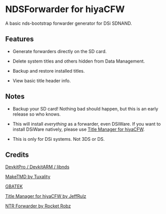 # NDSForwarder for hiyaCFW
A basic nds-bootstrap forwarder generator for DSi SDNAND.

## Features
- Generate forwarders directly on the SD card.

- Delete system titles and others hidden from Data Management.

- Backup and restore installed titles.

- View basic title header info.

## Notes
- Backup your SD card! Nothing bad should happen, but this is an early release so who knows.

- This will install *everything* as a forwarder, even DSiWare. If you want to install DSiWare natively, please use [Title Manager for hiyaCFW](https://github.com/JeffRulz/TMFH).

- This is only for DSi systems. Not 3DS or DS.

## Credits
[DevkitPro / DevkitARM / libnds](https://devkitpro.org/)

[MakeTMD by Tuxality](https://github.com/Tuxality/maketmd)

[GBATEK](https://problemkaputt.de/gbatek.htm)

[Title Manager for hiyaCFW by JeffRulz](https://github.com/JeffRulz/TMFH)

[NTR Forwarder by Rocket Robz](https://github.com/RocketRobz/NTR_Forwarder)
